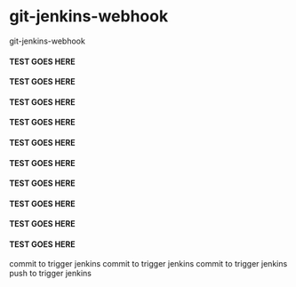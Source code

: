 # git-jenkins-webhook
git-jenkins-webhook

#### TEST GOES HERE ###
#### TEST GOES HERE ###
#### TEST GOES HERE ###
#### TEST GOES HERE ###
#### TEST GOES HERE ###
#### TEST GOES HERE ###
#### TEST GOES HERE ###
#### TEST GOES HERE ###
#### TEST GOES HERE ###
#### TEST GOES HERE ###

commit to trigger jenkins
commit to trigger jenkins
commit to trigger jenkins
push to trigger jenkins
